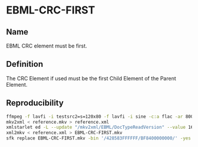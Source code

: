 # EBML-CRC-FIRST

## Name

EBML CRC element must be first.

## Definition

The CRC Element if used must be the first Child Element of the Parent Element.

## Reproducibility

```sh
ffmpeg -f lavfi -i testsrc2=s=120x80 -f lavfi -i sine -c:a flac -ar 8000 -vframes 2 -c:v ffv1 -level 3 -c:a flac -g 1 -y reference.mkv
mkv2xml < reference.mkv > reference.xml
xmlstarlet ed -L --update "/mkv2xml/EBML/DocTypeReadVersion" --value 16777215 reference.xml
xml2mkv < reference.xml > EBML-CRC-FIRST.mkv
sfk replace EBML-CRC-FIRST.mkv -bin '/428583FFFFFF/BF8400000000/' -yes
```
